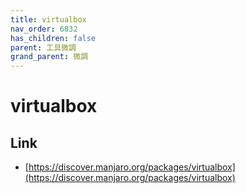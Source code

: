 ```yaml
---
title: virtualbox
nav_order: 6032
has_children: false
parent: 工具微調
grand_parent: 微調
---
```



# virtualbox

## Link

* [https://discover.manjaro.org/packages/virtualbox](https://discover.manjaro.org/packages/virtualbox)
